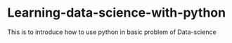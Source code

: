 # Learning-data-science-with-python
This is to introduce how to use python in basic problem of Data-science 

